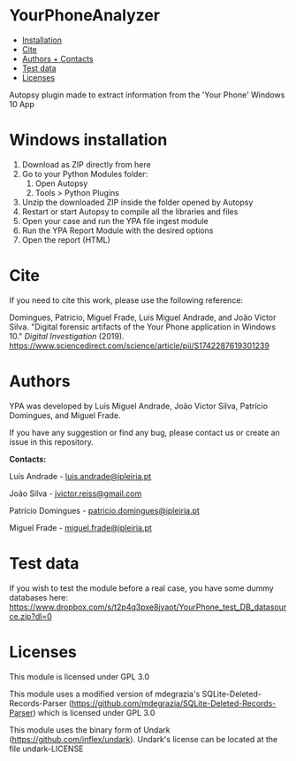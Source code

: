 # YourPhoneAnalyzer

*   [Installation](#windows-installation)
*   [Cite](#cite)
*   [Authors + Contacts](#authors)
*   [Test data](#test-data)
*   [Licenses](#licenses)

Autopsy plugin made to extract information from the 'Your Phone' Windows 10 App

# Windows installation

1.  Download as ZIP directly from here
2.  Go to your Python Modules folder:
    1. Open Autopsy
    2. Tools > Python Plugins
3.  Unzip the downloaded ZIP inside the folder opened by Autopsy
4.  Restart or start Autopsy to compile all the libraries and files
5.  Open your case and run the YPA file ingest module
6.  Run the YPA Report Module with the desired options
7.  Open the report (HTML)

# Cite

If you need to cite this work, please use the following reference:

Domingues, Patricio, Miguel Frade, Luis Miguel Andrade, and João Victor Silva. "Digital forensic artifacts of the Your Phone application in Windows 10." *Digital Investigation* (2019).
https://www.sciencedirect.com/science/article/pii/S1742287619301239

# Authors

YPA was developed by Luís Miguel Andrade, João Victor Silva, Patrício Domingues, and Miguel Frade.

If you have any suggestion or find any bug, please contact us or create an issue in this repository.

**Contacts:**  

Luís Andrade - luis.andrade@ipleiria.pt

João Silva - jvictor.reiss@gmail.com  

Patrício Domingues - patricio.domingues@ipleiria.pt

Miguel Frade - miguel.frade@ipleiria.pt

# Test data

If you wish to test the module before a real case, you have some dummy databases here: https://www.dropbox.com/s/t2p4q3pxe8jyaot/YourPhone_test_DB_datasource.zip?dl=0

# Licenses

This module is licensed under GPL 3.0

This module uses a modified version of mdegrazia's SQLite-Deleted-Records-Parser (https://github.com/mdegrazia/SQLite-Deleted-Records-Parser) which is licensed under GPL 3.0

This module uses the binary form of Undark (https://github.com/inflex/undark). Undark's license can be located at the file undark-LICENSE
